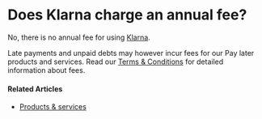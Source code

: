 # Does Klarna charge an annual fee?

No, there is no annual fee for using [Klarna](https://login.klarna.com/login?market=GB&ui_locales=en-US#).

Late payments and unpaid debts may however incur fees for our Pay later products and services. Read our [Terms \& Conditions](https://www.klarna.com/us/pay-with-klarna/) for detailed information about fees.

#### Related Articles

* [Products \& services](https://www.klarna.com/us/customer-service/csc/products-services/)
